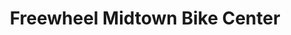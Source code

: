 ---
title: "Freewheel Midtown Bike Center"
url: /minneapolis/freewheel-midtown-bike-center/
shop: bicycle
---